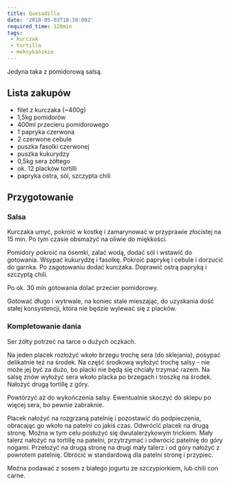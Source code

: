 ```yaml
---
title: Quesadilla
date: '2018-05-03T18:38:00Z'
required_time: 120min
tags:
 - kurczak
 - tortilla
 - meksykańskie
---
```


Jedyna taka z pomidorową salsą.

<!---- splitter ---->

## Lista zakupów

- filet z kurczaka (~400g)
- 1,5kg pomidorów
- 400ml przecieru pomidorowego
- 1 papryka czerwona
- 2 czerwone cebule
- puszka fasolki czerwonej
- puszka kukurydzy
- 0,5kg sera żółtego
- ok. 12 placków tortilli
- papryka ostra, sól, szczypta chili

<!---- splitter ---->

## Przygotowanie

### Salsa

Kurczaka umyć, pokroić w kostkę i zamarynować w przyprawie złocistej na 15 min. Po tym czasie obsmażyć na oliwie do miękkości.

Pomidory pokroić na ósemki, zalać wodą, dodać sól i wstawić do gotowania.
Wsypać kukurydzę i fasolkę. Pokroić paprykę i cebule i dorzucić do garnka.
Po zagotowaniu dodać kurczaka. Doprawić ostrą papryką i szczyptą chili.

Po ok. 30 min gotowania dolać przecier pomidorowy.

Gotować długo i wytrwale, na koniec stale mieszając, do uzyskania dość stałej konsystencji, która nie będzie wylewać się z placków.

### Kompletowanie dania

Ser żółty potrzeć na tarce o dużych oczkach.

Na jeden placek rozłożyć wkoło brzegu trochę sera (do sklejania), posypać delikatnie też na środek.
Na część środkową wyłożyć trochę salsy - nie może jej być za dużo, bo placki nie będą się chciały trzymać razem.
Na salsę znów wyłożyć sera wkoło placka po brzegach i troszkę na środek.
Nałożyć drugą tortillę z góry.

Powtórzyć aż do wykończenia salsy. Ewentualnie skoczyć do sklepu po więcej sera, bo pewnie zabraknie.

Placek nałożyć na rozgrzaną patelnię i pozostawić do podpieczenia, obracając go wkoło na patelni co jakiś czas.
Odwrócić placek na drugą stronę. Można w tym celu posłużyć się dwutalerzykowym trickiem.
Mały talerz nałożyć na tortillę na patelni, przytrzymać i odwrócić patelnię do góry nogami. Przełożyć na drugą stronę na drugi mały talerz i od góry nałożyć z powrotem patelnię. Obrócić w standardową dla patelni stronę i przypiec.

Można podawać z sosem z białego jogurtu ze szczypiorkiem, lub chili con carne.


